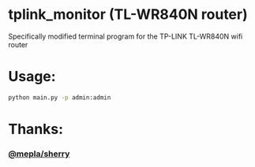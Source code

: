 # tplink_monitor (TL-WR840N router)
Specifically modified terminal program for the TP-LINK TL-WR840N wifi router

# Usage:

```bash 
python main.py -p admin:admin
```
# Thanks:
### [@mepla/sherry](https://github.com/mepla/sherry)
